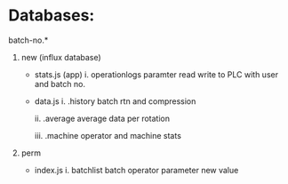 # Databases:

batch-no.*

1. new (influx database)
    - stats.js (app)
        i. operationlogs
            paramter read write to PLC with user and batch no.
        
    - data.js
        i. .history
            batch rtn and compression

        ii. .average
            average data per rotation

        iii. .machine 
            operator and machine stats

2. perm 
    - index.js
        i. batchlist
            batch operator parameter new value
